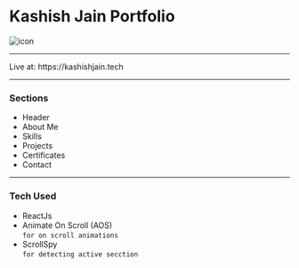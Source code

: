 # Kashish Jain Portfolio

<img src="https://kashishjain.tech/icons/logo.png" alt="icon" />

<hr />
Live at: https://kashishjain.tech
<hr />

### Sections

- Header
- About Me
- Skills
- Projects
- Certificates
- Contact
<hr />

### Tech Used

- ReactJs
- Animate On Scroll (AOS)
  <br /> ``` for on scroll animations ```
- ScrollSpy
  <br /> ``` for detecting active secction ```
